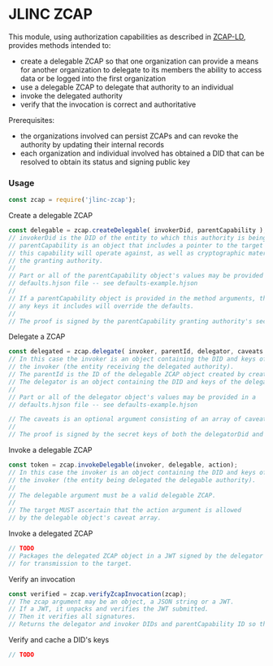 # JLINC ZCAP

This module, using authorization capabilities as described in [ZCAP-LD](https://w3c-ccg.github.io/zcap-ld/), provides methods intended to:

* create a delegable ZCAP so that one organization can provide a means for another organization to delegate to its members the ability to access data or be logged into the first organization
* use a delegable ZCAP to delegate that authority to an individual
* invoke the delegated authority
* verify that the invocation is correct and authoritative

Prerequisites:

* the organizations involved can persist ZCAPs and can revoke the authority by updating their internal records
* each organization and individual involved has obtained a DID that can be resolved to obtain its status and signing public key

### Usage

```js
const zcap = require('jlinc-zcap');
```

Create a delegable ZCAP

```js
const delegable = zcap.createDelegable( invokerDid, parentCapability );
// invokerDid is the DID of the entity to which this authority is being granted.
// parentCapability is an object that includes a pointer to the target url that
// this capability will operate against, as well as cryptographic material for
// the granting authority.
//
// Part or all of the parentCapability object's values may be provided in a
// defaults.hjson file -- see defaults-example.hjson
//
// If a parentCapability object is provided in the method arguments, the values of
// any keys it includes will override the defaults.
//
// The proof is signed by the parentCapability granting authority's secret key.
```



Delegate a ZCAP

```js
const delegated = zcap.delegate( invoker, parentId, delegator, caveats );
// In this case the invoker is an object containing the DID and keys of
// the invoker (the entity receiving the delegated authority).
// The parentId is the ID of the delegable ZCAP object created by createDelegable.
// The delegator is an object containing the DID and keys of the delegator.
//
// Part or all of the delegator object's values may be provided in a
// defaults.hjson file -- see defaults-example.hjson

// The caveats is an optional argument consisting of an array of caveat objects.
//
// The proof is signed by the secret keys of both the delegatorDid and the invokerDid.

```

Invoke a delegable ZCAP

```js
const token = zcap.invokeDelegable(invoker, delegable, action);
// In this case the invoker is an object containing the DID and keys of
// the invoker (the entity being delegated the delegable authority).
//
// The delegable argument must be a valid delegable ZCAP.
//
// The target MUST ascertain that the action argument is allowed 
// by the delegable object's caveat array.
```


Invoke a delegated ZCAP

```js
// TODO
// Packages the delegated ZCAP object in a JWT signed by the delegator
// for transmission to the target.
```

Verify an invocation

```js
const verified = zcap.verifyZcapInvocation(zcap);
// The zcap argument may be an object, a JSON string or a JWT.
// If a JWT, it unpacks and verifies the JWT submitted.
// Then it verifies all signatures.
// Returns the delegator and invoker DIDs and parentCapability ID so they can be verified as unrevoked.
```

Verify and cache a DID's keys

```js
// TODO
```
